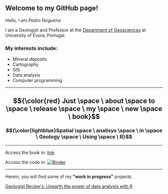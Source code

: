 ## Welcome to my GitHub page!


*Hello, I am Pedro Nogueira*

I am a Geologist and Professor at the [Department of Geosciences](https://www.dgeo.uevora.pt/)
at University of Évora, Portugal.

### My interests include:

- Mineral deposits
- Cartography
- GIS
- Data analysis
- Computer programming

--- 
## $${\color{red} Just \space \ about \space to \space \ release \space \ my \space \ new \space \ book}$$
### $${\color{lightblue}Spatial \space \ analisys \space \ in \space \ Geology \space \ Using \space \ R}$$
---

Access the book in:
[link](https://www.routledge.com/Spatial-Analysis-in-Geology-Using-R/Nogueira/p/book/9781032650326?_ga=284776681.1704758400)

Access the code in:
[![Binder](https://mybinder.org/badge_logo.svg)](https://mybinder.org/v2/gh/pnogas67/SpatialAnalysisinGeologyUsingR/HEAD)

---
Herein, you will find some of my **"work in progress"** projects.

[Geologist Recipe's: Unearth the power of data analysis with R](https://pnogas67.github.io/Geologist-Recipes/)






